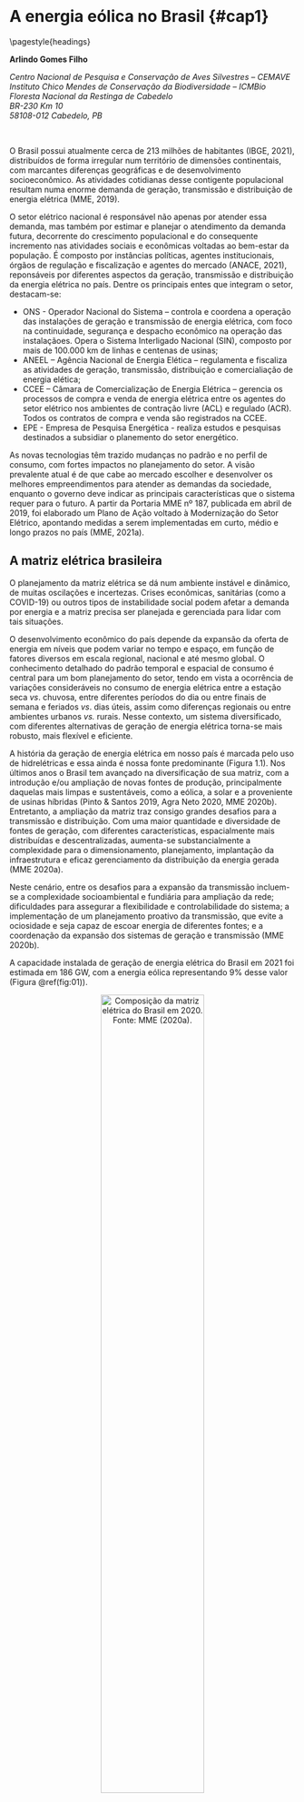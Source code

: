 <style> {
    margin: auto;
}
</style>





<style>
.html-widget {
    margin: auto;
}
</style>

</br>


# A energia eólica no Brasil {#cap1}

\pagestyle{headings}


**Arlindo Gomes Filho**

*Centro Nacional de Pesquisa e Conservação de Aves Silvestres – CEMAVE*  
*Instituto Chico Mendes de Conservação da Biodiversidade – ICMBio*  
*Floresta Nacional da Restinga de Cabedelo*  
*BR-230 Km 10*  
*58108-012 Cabedelo, PB*  

</br>

O Brasil possui atualmente cerca de 213 milhões de habitantes (IBGE, 2021), distribuídos de forma irregular num território de dimensões continentais, com marcantes diferenças geográficas e de desenvolvimento socioeconômico. As atividades cotidianas desse contigente populacional resultam numa enorme demanda de geração, transmissão e distribuição de energia elétrica (MME, 2019).  

O setor elétrico nacional é responsável não apenas por atender essa demanda, mas também por estimar e planejar o atendimento da demanda futura, decorrente do crescimento populacional e do consequente incremento nas atividades sociais e econômicas voltadas ao bem-estar da população. É composto por instâncias políticas, agentes institucionais, órgãos de regulação e fiscalização e agentes do mercado (ANACE, 2021), reponsáveis por diferentes aspectos da geração, transmissão e distribuição da energia elétrica no país. Dentre os principais entes que integram o setor, destacam-se:

* ONS - Operador Nacional do Sistema – controla e coordena a operação das instalações de geração e transmissão de energia elétrica, com foco na continuidade, segurança e despacho econômico na operação das instalaçãoes. Opera o Sistema Interligado Nacional (SIN), composto por mais de 100.000 km de linhas e centenas de usinas;
* ANEEL – Agência Nacional de Energia Elética – regulamenta e fiscaliza as atividades de geração, transmissão, distribuição e comercialiação de energia elética; 
* CCEE – Câmara de Comercialização de Energia Elétrica – gerencia os processos de compra e venda de energia elétrica entre os agentes do setor elétrico nos ambientes de contração livre (ACL) e regulado (ACR). Todos os contratos de compra e venda são registrados na CCEE.
* EPE - Empresa de Pesquisa Energética - realiza estudos e pesquisas destinados a subsidiar o planemento do setor energético.

As novas tecnologias têm trazido mudanças no padrão e no perfil de consumo, com fortes impactos no planejamento do setor. A visão prevalente atual é de que cabe ao mercado escolher e desenvolver os melhores empreendimentos para atender as demandas da sociedade, enquanto o governo deve indicar as principais características que o sistema requer para o futuro. A partir da Portaria MME nº 187, publicada em abril de 2019, foi elaborado um Plano de Ação voltado à Modernização do Setor Elétrico,  apontando medidas a serem implementadas em curto, médio e longo prazos no país (MME, 2021a).

## A matriz elétrica brasileira

O planejamento da matriz elétrica se dá num ambiente instável e dinâmico, de muitas oscilações e incertezas. Crises econômicas, sanitárias (como a COVID-19) ou outros tipos de instabilidade social podem afetar a demanda por energia e a matriz precisa ser planejada e gerenciada para lidar com tais situações.  

O desenvolvimento econômico do país depende da expansão da oferta de energia em níveis que podem variar no tempo e espaço, em função de fatores diversos em escala regional, nacional e até mesmo global. O conhecimento detalhado do padrão temporal e espacial de consumo é central para um bom planejamento do setor, tendo em vista a ocorrência de variações consideráveis no consumo de energia elétrica entre a estação seca *vs*. chuvosa, entre diferentes períodos do dia ou entre finais de semana e feriados *vs*. dias úteis, assim como diferenças regionais ou entre ambientes urbanos *vs.* rurais. Nesse contexto, um sistema diversificado, com diferentes alternativas de geração de energia elétrica torna-se mais robusto, mais flexível e eficiente.  

A história da geração de energia elétrica em nosso país é marcada pelo uso de hidrelétricas e essa ainda é nossa fonte predominante (Figura 1.1). Nos últimos anos o Brasil tem avançado na diversificação de sua matriz, com a introdução e/ou ampliação de novas fontes de produção, principalmente daquelas mais limpas e sustentáveis, como a eólica, a solar e a proveniente de usinas híbridas (Pinto & Santos 2019, Agra Neto 2020, MME 2020b). Entretanto, a ampliação da matriz traz consigo grandes desafios para a transmissão e distribuição. Com uma maior quantidade e diversidade de fontes de geração, com diferentes características, espacialmente mais distribuídas e descentralizadas, aumenta-se substancialmente a complexidade para o dimensionamento, planejamento, implantação da infraestrutura e eficaz gerenciamento da distribuição da energia gerada (MME 2020a).  

Neste cenário, entre os desafios para a expansão da transmissão incluem-se a complexidade socioambiental e fundiária para ampliação da rede; dificuldades para assegurar a flexibilidade e controlabilidade do sistema; a implementação de um planejamento proativo da transmissão, que evite a ociosidade e seja capaz de escoar energia de diferentes fontes; e a coordenação da expansão dos sistemas de geração e transmissão (MME 2020b).  

A capacidade instalada de geração de energia elétrica do Brasil em 2021 foi estimada em 186 GW, com a energia eólica representando 9% desse valor (Figura \@ref(fig:01)).

<div class="figure" style="text-align: center">
<img src="imagens/cap01/Figura_1.1.jpg" alt="Composição da matriz elétrica do Brasil em 2020. Fonte: MME (2020a)." width="60%" />
<p class="caption">(\#fig:01)Composição da matriz elétrica do Brasil em 2020. Fonte: MME (2020a).</p>
</div>


## O planejamento do setor elétrico

Reflexões, diretrizes e recomendações voltadas à expansão do setor elétrico podem ser encontradas em algumas análises produzidas no ambiente acadêmico (Gorayeb et al. 2019, Neri et al. 2019, Pinto & Santos 2019, Agra Neto 2020), no setor produtivo (Oliveira et al. 2020) e em diversos documentos elaborados por agências governamentais, a exemplo do Planejamento Integrado de Recursos Energéticos - PIR, dos Planos Nacionais de Energia - PNE e os Planos Decenais de Expansão - PDE (MME 2020a, c).  
 	
O PIR é um estudo elaborado a partir de análises feitas no lado da carga e da geração, combinando as soluções encontradas que geram menores custos econômicos, sociais e ambientais para o país (Morales Udaeta 1997). O PNE avalia tendências na produção e no uso da energia e baliza as estratégias alternativas para expansão da oferta de energia nas próximas décadas. O PDE, elaborado anualmente pela Empresa de Pesquisa Energética (EPE), tem como objetivo indicar as perspectivas, sob a ótica do governo, da expansão do setor de energia no horizonte de 10 anos, numa visão integrada para os diversos recursos energéticos, visando ampliar a confiabilidade, reduzir os custos de produção e mitigar os impactos ambientais (MME 2020c).  

Os dados, informações e diretrizes de todos esses estudos destinam-se a orientar as instâncias governamentais e sociedade civil e a subsidiar as empresas privadas interessadas na tomada de decisão e avaliação quanto à viabilidade de implantação de negócios no setor, assim como quanto à forma de condução desses processos. Alguns desses documentos contemplam diversas fontes, enquanto outros tratam especificamente da energia eólica, a exemplo de estudos alertando para o potencial de conflitos entre esse tipo de geração de energia e aspectos socioambientais (Gorayeb et al. 2019, Neri et al. 2019) e do relatório referente ao potencial de exploração da energia eólica *offshore* no Brasil (MME 2020d).


## O potencial eólico brasileiro

A exploração econômica da energia eólica depende da existência e disponibilidade de áreas com ocorrência de ventos regulares e constantes (velocidade média de 6,0 a 9,5 m/s), usualmente encontrados em áreas mais altas ou em algumas áreas baixas sem barreiras naturais ou artificiais (p.ex.: algumas áreas litorâneas).  

Os principais aspectos relativos ao comportamento do vento considerados na avaliação do potencial eólico de uma dada região são sua intensidade, regularidade, sazonalidade e direção. Para a implantação de um empreendimento eólico, além de padrões gerais em nível regional e nacional, é necessário também analisar os fatores que influenciam o regime dos ventos em nível local, tais como relevo, rugosidade do solo e outros obstáculos (MME 2020a).  

Os estudos de potencial eólico são fundamentais para o planejamento da implantação de empreendimentos eólicos no país. Um dos primeiros atlas do potencial eólico elaborados em escala nacional (Atlas do Potencial Eólico Brasileiro – Amarante et al. 2001) estimou um potencial eólico para o país da ordem de 143,5 GW (Figura \@ref(fig:02)), com as regiões Nordeste (75 GW - 52,3%), Sudeste (29,7 GW - 20,7%) e Sul (22,8 GW - 15,8%) respondendo por 88,8% desse total. O potencial estimado para as regiões Norte e Centro-Oeste foi de 12,8 GW (8.9%) e 3.1 GW (2,1%), respectivamente.




<div class="figure" style="text-align: center">
<img src="imagens/cap01/Figura_1.2.jpg" alt="Distribuição do potencial eólico das regiões do país. Fonte: Amarante et al. (2001)." width="55%" />
<p class="caption">(\#fig:02)Distribuição do potencial eólico das regiões do país. Fonte: Amarante et al. (2001).</p>
</div>


</br>

De modo geral, as melhores áreas para aproveitamento eólico situam-se nas extremidades do sistema elétrico, distantes da geração hidrelétrica (Amarante et al. 2001). A região Nordeste apresenta as melhores condições do Brasil para o aproveitamento desse tipo de energia. Nessa região os regimes dos ventos são muito favoráveis e a vazão dos rios que atendem algumas usinas hidrelétricas é menor justamente quando ocorrem as melhores incidências de vento, demonstrando a complementaridade dessas fontes (MME 2007).  

Uma versão mais recente de atlas de potencial eólico em escala nacional, com informações mais refinadas e modelagens com estimativas para diversas faixas de altura, contemplando inclusive aquelas condizentes com aerogeradores mais modernos (100, 120, 150 e 200 metros), pode ser consultada no sítio eletrônico [Atlas Eólico Brasileiro - Simulações 2013](http://novoatlas.cepel.br/). Além dessas informações em nível macro, diversos estados (SP, ES, BA, RN, CE, RS, PE, PB, AL, MG, PR e RJ) contam com estudos específicos, disponíveis no sítio eletrônico do [Centro de Referências para as Energias Solar e Eólica Sérgio de S. Brito - CRESESB](http://www.cresesb.cepel.br/).


## Cenário da energia eólica no país 

A energia elétrica de origem eólica é gerada por meio de aerogeradores ou turbinas eólicas. Esses equipamentos devem estar distribuidos em locais com abundância de ventos em condições favoráveis, devendo ainda estar ligados a estruturas associadas como subestações e linhas de transmissão, para escoamento da energia produzida.  

Em geral, os aerogeradores são formados pelas serguintes partes:

* Pás: impusionadas pela força dos ventos, geralmente em conjunto de três que formam ângulo de 120º, com formato aerodinâmico propício para o giro dentro do intervalo de mínimo e máximo de velocidade para a qual foi designada. Podem ser constituídas de plástico (PVC, PU ou PET), madeira balsa ou fibra de vidro.  

* Nacele (ou nave): abriga os componentes eletromecânicos (gerador, transformador, rotor, conversor, refrigerador, dentre outros). Situa-se junto ao eixo da hélice formada pelas pás, no qual a energia mecânica da rotação das pás é convertida em energia elétrica.  

* Torre: sustenta as pás e a nacele a uma altura variável, propícia para o recebimento dos ventos no local. Em geral, são feitas de aço e/ou concreto.


Um parque eólico consiste em um grupo de aerogeradores, distribuídos numa porção de espaço terrestre ou marítimo, gerenciados conjuntamente de forma a otimizar a geração de energia a partir da força dos ventos (transformação da energia cinética do vento em energia elétrica). Vários parques eólicos próximos ou contíguos podem formar um complexo eólico.  

[Veja aqui](https://www.iberdrola.com/meio-ambiente/como-funcionam-parques-eolicos-onshore) um esquema do funcionamento de um aerogerador no interior de um parque eólico.


### Parques eólicos *onshore*

O primeiro aerogerador do Brasil foi instalado em 1992, em Fernando de Noronha, apenas para fins de pesquisa e, já no final dos anos 90, os primeiros parques eólicos comerciais *onshore* (localizados no continente, em contraposição aos parques *offshore*, situados em ambiente marinho) entraram em funcionamento no país (ANEEL, 2003). Os aerogeradores da época eram bem menores que os atuais, com potência inferior a 1 MW (MME, 2021). Na primeira metadade dos anos 2000, com apoio do Programa de Incentivo às Fontes Alternativas de Energia Elétrica - PROINFA, novos parques foram implantados. A partir de junho de 2006, a energia eólica gerada por esses parques (cerca de 3.500 GWh) passou a ser contabilizada no Sistema Interligado Nacional - SIN.  

Nos anos seguintes, por meio de leilões e projetos do ACL, outros parques foram construídos e entraram em operação, e mais de 14 GW de potência passaram a abastecer o sistema elétrico brasileiro. Ao longo desse período, o avanço tecnológico possibilitou a produção e o uso de aerogeradores maiores, com torres mais altas e maior diâmetro dos rotores, com uma maior potência unitária e consequente aumento da produtividade.  

Em fevereiro de 2021 o Brasil atingiu a marca de 695 parques eólicos e cerca de 8300 aerogeradores distribuídos em seu território, totalizando aproximadamete 18 GW de capacidade instalada, considerando as usinas em pleno funcionamento e aquelas operando em testes autorizados pela ANEEL (CicloVivo, 2021).  

A participação da energia eólica na matriz elétrica brasileira saltou de 0,2% em 2002 para 9% em 2019, passando a ser a terceira fonte em capacidade instalada e a segunda dentre as renováveis. Estima-se que até 2029 esse número chegue a 17%, atingindo cerca de 40 GW instalados (MME, 2020b, 2021).  

A Figura \@ref(fig:03) apresenta a evolução da geração de energia eólica no Brasil de 2005 a 2020, em termos de potências instalada e acumulada por ano.


<div class="figure" style="text-align: center">
<img src="imagens/cap01/Figura_1.3.jpg" alt="Evolução da geração de energia eólica no Brasil de 2005 a 2020. Fonte: ABEEólica (2020)" width="70%" />
<p class="caption">(\#fig:03)Evolução da geração de energia eólica no Brasil de 2005 a 2020. Fonte: ABEEólica (2020)</p>
</div>

</br>

Uma vez que as condições de vento e, consequentemente, o potencial eólico variam nas diferentes regiões do país, a distribuição espacial dos empreeendimentos eólicos tenderá a se correlacionar positivamente com o potencial eólico. Desta forma, apesar de atualmente os parques eólicos estarem distribuídos em 12 estados, há uma concentração de empreendimentos na regiões Nordeste e Sul, duas regiões com condições de vento bastante favoráveis à exploração comercial (Figura \@ref(fig:04)).  

</br>


<div class="figure" style="text-align: center">
<img src="imagens/cap01/Figura_1.4.jpg" alt="Distribuição de parques eólicos (círculos laranjas) em atividade e planejados no território brasileiro. Notar o adensamento de empreendimentos nas regiões Nordeste e Sul, nos biomas Caatinga, Pampa e Mata Atlântica. Fonte: https://sigel.aneel.gov.br/" width="55%" />
<p class="caption">(\#fig:04)Distribuição de parques eólicos (círculos laranjas) em atividade e planejados no território brasileiro. Notar o adensamento de empreendimentos nas regiões Nordeste e Sul, nos biomas Caatinga, Pampa e Mata Atlântica. Fonte: https://sigel.aneel.gov.br/</p>
</div>


</br>

Além do mapeamento do potencial eólico, nos últimos anos [Mapas de Sensibilidade](https://migratorysoaringbirds.birdlife.org/en/sensitivity-map#gsc.tab=0) (Bright et al. 2008, McGuines et al. 2015, Morkūnė et al. 2020) ou análises análogas (Neria et al. 2019) passaram a ser também empregadas para subsidiar as tomadas de decisão acerca da localização e viabiliade de implantação desse tipo de empreendimento. O uso de tais ferramentas e abordagens possibilita que diferentes interesses da sociedade sejam considerados no momento de planejamento, favorecendo a identificação prévia de conflitos e a busca da adoção de medidas voltadas a compatibilizar diferentes visões sobre os usos a serem dados a uma determinada porção do território.  

Atualmente, dentre os diversos estados que contam com empreendimentos eólicos, destacam-se o Rio Grande do Norte e a Bahia, com potência instalada na faixa do 5000 MW (Figura \@ref(fig:05)). Um segundo bloco importante é composto por estados com potência instalada de cerca de 2000-2500 MW (Piauí, Ceará e Rio Grande do Sul). Por fim, temos os estados com potência instalada na faixa de 1000 MW ou menos (Pernambuco, Maranhão, Santa Catarina, Paraíba, Sergipe, Rio de Janeio e Paraná).  

</br>

<div class="figure" style="text-align: center">
<img src="imagens/cap01/Figura_1.5.jpg" alt="Distribuição da potência instalada de geração de energia eólica por estado. Rio Grande do Norte e Bahia se destacam, com potência instalada na faixa dos 5000 MW. Fonte: ABEEólica (2020)" width="65%" />
<p class="caption">(\#fig:05)Distribuição da potência instalada de geração de energia eólica por estado. Rio Grande do Norte e Bahia se destacam, com potência instalada na faixa dos 5000 MW. Fonte: ABEEólica (2020)</p>
</div>


</br>

Considerando o número total de parques eólicos construídos, a Bahia já superou o Rio Grande do Norte (Figura \@ref(fig:06)). Os dois estados juntos somam quase 50% do total de parques eólicos instalados no país.  


O *ranking* também se altera no segundo bloco, com Ceará superando o Rio Grande do Sul e Piauí, em relação ao número total de parques instalados. Tais diferenças provavelmente estão relacionadas a variações nas tecnologias utilizadas em função da época de construção dos parques. Parques mais novos e mais modernos tendem a ser mais produtivos, de forma que um menor número de parques mais novos ou mesmo parques com um menor número de torres, podem, em determinadas condições, ser mais produtivos e gerar mais energia do que parques utilizando tecnologias mais antigas.


</br>


<div class="figure" style="text-align: center">
<img src="imagens/cap01/Figura_1.6.jpg" alt="Número de parques eólicos instalados por estado. Bahia e Rio Grande do Norte se destacam, com valores superiores a 150 parques. Fonte: ABEEólica (2020)" width="65%" />
<p class="caption">(\#fig:06)Número de parques eólicos instalados por estado. Bahia e Rio Grande do Norte se destacam, com valores superiores a 150 parques. Fonte: ABEEólica (2020)</p>
</div>


</br>


### Parques eólicos *offshore*

 Até o momento (agosto de 2021) o Brasil ainda não possui empreendimentos eólicos *offshore* em funcionamento. O primeiro [Termo de Referência (TR) padrão para Estudos de Impacto Ambiental e Relatório de Impacto Ambiental (EIA/RIMA) de empreendimentos eólicos em ambiente marinho](https://www.ibama.gov.br/phocadownload/licenciamento/publicacoes/2020-11-TR_CEM.pdf) foi lançado pelo Instituto Brasileiro do Meio Ambiente e dos Recursos Naturais (Ibama) em novembro de 2020. Este órgão licenciador federal conta, atualmente, com 45 processos referentes a projetos de empreendimentos eólicos *offshore* em diferentes fases de licenciamento na costa das regiões Nordeste (20), Sudeste (13) e Sul (12), contemplando a instalação de  7.284 novos aerogeradores e um potencial de geração de 106,4 GW (M. Lauxen, com. pess. 2022).  
 	
O mapeamento preliminar do potencial eólico *offshore* para as águas jurisdicionais brasileiras identificou áreas com ventos superiores a 7 m/s, abrindo novas perspectivas para a possível exploração desse recurso energético (MME 2020b). O potencial do país para a geração de energia eólica *offshore* é muito grande, da ordem 700 GW em locais com profundidade de até 50 m (MME 2020d). Azevedo et al. (2020) estimaram um potencial eólico *offshore* ainda maior para a costa brasileira, de cerca de 3 TW e aproximadamente 15000 TWh de produção média anual de eletricidade. Segundo esses autores, tais valores equivalem a cerca de 20 vezes a capacidade elétrica atualmente instalada no Brasil.  

Algumas vantagens usualmente associadas à exploração da energia eólica *offshore* incluem: as boas condições de vento, que no ambiente marinho costumam resultar em fatores de capacidade (eficiência) mais elevados; a maior proximidade dos centros de carga (consumo), uma vez que cerca de 80% da população do país encontra-se nos grandes centros urbanos, localizados na região costeira; um menor impacto paisagístico, visto que os aerogeradores costumam ser localizados a uma certa distância da costa; um menor número de restrições e conflitos (quando se compara à modalidade *onshore*) (MME 2020d).  

Entretanto, o custo de exploração desse tipo de energia no Brasil é muito elevado quando comparado ao de outros países, em razão do alto custo de capital e dos desafios logísticos (Bosch et al. 2019). Informações mais refinadas sobre os potenciais de geração estimados são também ainda limitadas, sendo necessário um aprofundamento em relação a questões insuficientemente avaliadas, como usos conflitantes dos espaços marinhos e aspectos ambientais, tecnológicos e normativos.  
Além disso, do ponto de vista operacional, uma vez que esse tipo de exploração tende a utilizar aerogeradores maiores e de maior capacidade nominal, desafios relacionados à logística de instalação e de manutenção, além da conexão para escoamento da energia ao continente e da capacidade de integração com os sistemas de transmissão e distribuição já existentes deverão ser enfrentados (adequação de rodovias e portos para apoio à instalação e manutenção das estruturas de geração e transmissão) (MME 2020c). Por fim, assim como no ambiente *onshore*, as questões relacionadas ao descomissionamento precisam ser também consideradas no planejamento dos empreendimentos *offshore* (MME 2021b).  

Destacamos a importância de que os diferentes aspectos envolvidos na exploração *offshore* sejam considerados de forma integrada e em escalas compatíveis para um planejamento adequado dessa modalidade de empreendimento eólico. Esses aspectos serão tratados de forma específica no capítulo 9 desta publicação.



## O Brasil no cenário mundial

A Dinamarca foi pioneira no uso comercial da energia eólica, ainda na década de 70 (ANEEL, 2003), sendo rapidamente seguida por outros países europeus como Holanda, Bélgica, Suécia, Reino Unido e Alemanha. Posteriormente, inpulsionados pelo aumento da demanda por energia em razão do crescimento econômico e por crises na oferta de petróleo países como Estados Unidos, Espanha, Portugal e China também passaram a investir de forma significativa na exploração desse tipo de energia (Oliveira et al.*, 2020).

O ano de 2020 foi o melhor ano da história para a indústria eólica em termos globais, com um total de 93 GW de nova capacidade instalada (GWEC, 2021). O recorde de 2020 deu-se devido ao crescimento acentuado na China e nos Estados Unidos, os dois maiores mercados mundiais de energia eólica que, juntos, foram responsáveis por cerca de 75% da quantidade instalada em 2020, passando a responder por mais da metade da capacidade instalada mundial. Atualmente, a capacidade instalada mundial soma 743 GW (707 GW - 95% *onshore* e 36 GW - 5% *offshore*), ajudando a evitar a emissão de mais de 1,1 bilhão de toneladas de CO~2~ para a atmosfera (GWEC 2021).  

A Dinamarca foi também o primeiro país a instalar um parque eólico *offshore*, ainda em 1991. Atualmente há cerca de uma centena de parques eólicos *offshore* distribuídos pelo mundo, todos eles no hemisfério Norte (GWEC 2021). Os cerca de 36 GW de capacidade total instalada estão distribuídos, em grande parte, no Reino Unido, Alemanha, China, Dinamarca e Bélgica, enquando uma parcela menor dessa geração é realizada por um grupo de países com pequena produção.  


O Brasil tem um grande potencial de exploração e, em pouco mais de duas décadas, teve um avanço muito significativo na sua capacidade instalada. Em 2019 o país subiu uma posição no *ranking* e passou a ocupar a 7ª posição no mundo em termos de potência instalada de energia eólica (Figura \@ref(fig:07)). Apesar do bom desempenho, encontra-se ainda bem distante de países também continentais como Estados Unidos e China. Tais países têm uma alta demanda enérgica, seja pelo elevado padrão de consumo de sua população ou pela alta densidade populacional, além de um contínuo crescimento econômico que depende de sua capacidade de geração de energia.

</br>

<div class="figure" style="text-align: center">
<img src="imagens/cap01/Figura_1.7.jpg" alt="Em 2019 o Brasil assumiu a 7ª posição no ranking dos países com maior capacidade de geração de energia eólica. Os valores indicam o potencial instalado em MW. Fonte: GWEC (2021)." width="60%" />
<p class="caption">(\#fig:07)Em 2019 o Brasil assumiu a 7ª posição no ranking dos países com maior capacidade de geração de energia eólica. Os valores indicam o potencial instalado em MW. Fonte: GWEC (2021).</p>
</div>

 

</br>

## Impactos da geração de energia eólica  

Assim como as demais formas de geração de energia, a energia eólica possui diversos aspectos positivos que favorecem e estimulam sua implementação, mas também alguns aspectos negativos e limitações (Gorayeb et al. 2019, Neri et al. 2019), como a irregularidade na geração e o menor controle, que podem, inclusive, comprometer a expansão de sua utilização em algumas situações específicas.

De modo geral, quando comparada às outras fontes de geração (especialmente aos combustíveis fósseis), a energia de origem eólica é considerada uma energia limpa, renovável, segura e inesgotável. Ainda que partes de sua cadeia produtiva não estejam livres da geração de impactos, sua produção em si gera relativamente poucos resíduos e não há emissão de radiações, nem de gases tóxicos ou que contribuam para as mudanças climáticas. As instalações eólicas permitem a continuidade da maior parte das atividades agrícolas e pecuárias, que podem ser desenvolvidas concomitantemente nos locais de exploração e as áreas onde os parques são instalados podem ser recuperadas com relativa facilidade após a vida útil do empreendimento. Os impactos ambientais são menores e os riscos de acidentes com impactos socioambientais significativos são muito baixos. Além disso, a energia produzida é comparativamente mais barata (CCEE 2021) e há potencial de geração de emprego e renda e aquecimento da economia local (Oliveira et al. 2020), especialmente na fase de implantação, ainda que de forma temporária.

Por sua vez, há também evidências de alguns impactos negativos (Dai et al. 2015). Bastante documentados são os impactos sobre a fauna, principalmente morcegos e aves (Choi et al. 2020). Há descrições de impactos sobre a paisagem (poluição visual) e sobre ambientes sensíveis (dunas e montanhas), além de impactos negativos sobre processos de criação ou sobre áreas protegidas já estabelecidas (Neri et al. 2019). Podem ocorrer perda e fragmentação de *habitat*, decorrentes da abertura de vias de acesso e instalação de estruturas associadas (linhas de transmissão e subestações), além de conflitos com moradores locais (pescadores, quilombolas, indígenas) em razão de sobreposição e restrição de usos (acessos para pesca, turismo), além de eventuais problemas de saúde associados à emissão de ruído pelas pás das torres (Gorayeb et al. 2019).

Especificamente no caso de empreendimentos *offshore*, em relação às questões socioambientais destacam-se potenciais conflitos e restrições relacionadas à sobreposição com áreas legalmente protegidas, efeitos na paisagem, impactos sobre atividades de turismo e recreação, conflitos com áreas de pesca tradicional e artesanal, sobreposição com rotas migratórias (mamíferos, aves, répteis), impactos sonoros (especialmente durante a construção) e alteração de campo eletromagnético (Bailey et al. 2014).    

Esse conjunto de impactos, tanto positivos quanto negativos, não é exaustivo, sendo aqui apresentado apenas de forma geral e superficial, com vistas a fornecer uma visão panorâmica de alguns aspectos que devem ser considerados, ponderados e conciliados nas etapas de planejamento e licenciamento ambiental para se assegurar um processo adequado de implantação dos empreendimentos eólicos. Impactos não mencionados poderão se aplicar a casos particulares e uma discussão detalhada sobre aqueles mais conhecidos e recorrentes será apresentada em capítulo específico desse relatório.  

A quantidade e intensidade dos impactos podem ainda ser muito influenciadas pela localização do empreendimento. Analisando a distribuição de parques eólicos instalados até 2018 em 4 estados (Ceará, Rio Grande do Norte, Bahia e Rio Grande do Sul), perfazendo 80% da capacidade total instalada no país, Turkovska et al. (2021) constataram que 50% dos parques encontram-se em áreas com cobertura vegetal nativa, 20% sobre dunas e apenas 30% em áreas antropizadas.

Destacamos, portanto, que cabe a todos os atores envolvidos nos processos de planejamento dos novos parques eólicos procurar otimizar sua qualidade e efetividade adotando medidas que intensifiquem os benefícios e eliminem ou minimizem as perdas para a sociedade, em especial, sobre aqueles elementos da biodiversidade mais sensíveis e grupos sociais mais vulneráveis, e que estejam mais próximos dos locais de geração de energia.


## Perspectivas para o futuro 

Análises de cenários futuros indicam o crescimento de todas as fontes da matriz elétrica brasileira, porém com um crescimento relativo mais acentuado da energia eólica (MME 2020b). Espera-se uma redução da participação das usinas hidrelétricas devido aos desafios socioambientais e econômicos enfrentados por esse tipo de geração, tendo em vista que os recursos hídricos com potencial de uso encontram-se em locais ambientalmente mais frágeis e distantes dos locais de maior consumo. Já a tendência de crescimento do setor de energia eólica deverá ser mantida.  

A energia elétrica de origem eólica é a que tem maior potencial de crescimento nos próximos anos, com vantagens econômicas e ambientais, mas com maiores desafios operacionais por ser uma fonte variável e não controlável.  

Considerando os mapeamentos do potencial eólico do país, tanto em larga escala quanto nos estudos estaduais, há ainda uma ampla capacidade de expansão do setor em médio e longo prazos, ambos *onshore* e *offshore*. O aprimoramento tecnológico e o uso de aerogeradores mais altos e de maior potência, com aumento da produtividade por unidade, deverá favorecer esse crescimento e a exploração desse potencial (Além da Energia 2021). Esse avanço também deverá ser favorecido pela pressão internacional pelo uso de energias mais limpas para redução da emissão de carbono.  

A ABEEólica prevê que a capacidade instalada alcance 28 GW até 2024 (Canal Energia 2021). Estima-se que em 2030 a energia hidrelétrica responderá por 49% da matriz elétrica, ao tempo que a energia eólica responderá por 14% (33 GW) dos 236 GW previstos para a matriz (MME 2020a - Figura \@ref(fig:08)).
 

<div class="figure" style="text-align: center">
<img src="imagens/cap01/Figura_1.8.jpg" alt="Previsão da composição da matriz elétrica do Brasil em 2030. Fonte: MME (2020a)" width="55%" />
<p class="caption">(\#fig:08)Previsão da composição da matriz elétrica do Brasil em 2030. Fonte: MME (2020a)</p>
</div>


</br>

Mesmo com sua redução em termos relativos, a energia de origem hidráulica continuará cumprindo um importante papel em assegurar a estabilidade do sistema, visto haver uma complementariedade sazonal entre essas fontes. Deverá se contar ainda, nesse papel, com a participação das termelétricas, prevendo-se também a modernização de parte dessas usinas para ganho de eficiência. O sistema tenderá a manter uma matriz com fontes predominantemente renováveis, não emissoras de gases de efeito estufa, principalmente devido à ampliação das fontes de energia eólica e solar (MME, 2020b).

Há previsão de investimentos da ordem de 104 bilhões para expansão das linhas de transmissão e subestações no sistema para dar suporte ao escoamento da energia gerada por diversas fontes nas diferentes regiões do país, com ênfase nas áreas norte, leste e sul da região Nordeste, além de obras de expansão na região Sul (MME 2020c). Está prevista uma ampliação de cerca de 30% nas linhas de transmissão num período de 10 anos, passando de 154 mil km em 2019 para 203 mil km em 2029 (implantação de 49 mil km de linhas). Esse crescimento deverá ser acompanhado por uma ampliação de cerca de 45% nas subestações, passando de 385 mil MVA em 2019 para 557 mil MVA em 2029 (crescimento de 161 mil MVA) (MME, 2020c).

Em termos regionais/estaduais, há perspectivas de que o estado da Bahia poderá assumir a liderança na produção e comercialização em razão de vantagens competitivas devido a aspectos geográficos, logísticos, maior avanço no dimensionamento da capacidade de fornecimento (produção de Atlas Eólico para o estado), disponibilidade de linhas de transmissão e gestão ágil dos projetos (Agra Neto et al. 2020).

Cabe ressaltar que a expansão observada no Brasil nos últimos anos refere-se ainda somente a projetos *onshore*. No contexto global, regiões *offshore* representam a última fronteira para o desenvolvimento da energia eólica, com aumento expressivo na exploração dessa fonte nessas regiões em alguns países como China e Estados Unidos. O mapeamento preliminar do potencial eólico *offshore* no Brasil indica ser possível um crescimento similar no país, a partir do sucesso das primeiras iniciativas de exploração dessa modalidade (MME 2020b).


### Avanços tecnológicos


Os custos relativos à implantação dos projetos eólicos tendem a se reduzir ao longo do tempo, resultado dos avanços tecnológicos como o aumento da altura das torres, a evolução do material de composição das pás, a ampliação de sua área de varredura e o aumento da potência nominal dos aerogeradores. A altura das torres dos parques eólicos *onshore* tem aumentado progressivamente, atingindo maior média em 2019 com 112 metros (MME 2020b). Em relação às pás, novos materiais como fibras de carbono ou fibras híbridas de vidro e carbono poderão vir a ser empregadas na confecção dessas estruturas para redução de peso (MME 2020b). A tendência de aumento do tamanho de torres e pás tende a ampliar o fator de capacidade sob determinadas condições de vento. Porém, aerogeradores maiores exigirão adequações e inovações para possibilitar a logística de armazenamento e transporte de suas estruturas (MME 2020b).  

Na modalidade *offshore*, inovações tecnológicas como o uso de fundações flutuantes estão sendo estudadas para permitir o suporte de aerogeradores e a exploração em áreas mais profundas, assim como o uso de aerogeradores maiores, com vistas à redução de custos (MME 2020c). O emprego de de grandes aerogeradores, com diâmetro do rotor médio de 150 m e potência nominal superior a 6 MW, é uma das principais características dos projetos eólicos *offshore* e alguns equipamentos mais modernos podem alcançar até 15 MW (MME 2020b, Além da Energia 2021, Lauxen 2021).  

Os impactos das alterações estruturais ou operacionais decorrentes dos avanços tecnológicos dos parques eólicos sobre aves e morcegos também precisarão ser avaliados. O uso de aerogeradores mais altos e com pás maiores, por exemplo, pode ampliar o impacto sobre algumas espécies e implicar a necessidade de alterações nos protocolos de monitoramento (Choi et al. 2020). Por outro lado, a maior produtividade por unidade pode, em tese, também vir a diminuir o número de aerogeradores por planta, com efeitos na redução tanto do número de torres quanto na extensão do território ocupada, de forma que impactos positivos e negativos podem se contrabalançar. Questões desse tipo precisarão ser identificadas e investigadas.  


### Alguns desafios

O crescimento e a diversificação da matriz elétrica no Brasil, com a significativa ampliação do uso da energia eólica, implicam o enfrentamento e a superação de uma série de desafios. As agências do Sistema Elétrico Nacional precisam se preparar para lidar com uma matriz com grande percentual de geração variável e menor capacidade de controle.  

Nas etapas de planejamento deve-se buscar incorporar nos estudos socioambientais prévios análises integradas que considerem o aumento da complexidade e os impactos cumulativos ou sinérgicos de diversos empreendimentos localizados próximos. Em que pesem as dificuldades metodológicas e de acesso e compartilhamento de dados e informações entre empreendimentos, a consideração desses potenciais efeitos nos estudos exigidos durante o licenciamento ambiental pode contribuir para a identificação de impactos ambientais relevantes e possibilitar a indicação de medidas integradas de controle ou mitigação para projetos implantados numa mesma região. Num país megadiverso como o Brasil, a publicação e o compartilhamento de dados de monitoramento e avaliação dos impactos dos empreendimentos sobre a biodiversidade, em especial sobre aves e morcegos, é de suma importância para aprimorar e assegurar maior qualidade técnica ao processo de ampliação do uso da energia eólica em nosso território.  

A seleção adequada de locais para a instalação de empreendimentos é uma questão central, uma vez que a instalação de parques fora ou com pouca sobreposição com áreas sensíveis em termos socioambientais por si só, sejam elas áreas legalmente protegidas ou não, já reduz significativamente os riscos e os impactos negativos dos parques eólicos. Com base na constatação de que 70% dos parques eólicos instalados no país encontram-se em áreas com vegetação nativa ou dunas, Turkovska et al. (2021) argumentam pela instalação de empreendimentos em áreas já antropizadas, com condições de vento apropriadas. Marinho et al. 2021 apresentam uma reflexão ampla do potencial impacto dos parques eólicos sobre áreas prioritárias para conservação na Caatinga.  

Num cenário ideal, a expansão dessa atividade deveria basear-se no planejamento estratégico em larga escala, em nível de paisagem, empregando bases de dados espaciais com informações robustas de diferentes temas e considerando diferentes interesses e usos potenciais da região considerada. O uso de mapas de sensibilidade e ferramentas análogas é extremamente recomendável como um elemento complementar ou associado aos processos de licenciamento ambiental, e seus benefícios serão tanto maiores quanto antes ele ocorrer nas etapas de planejamento.  

Desafios relacionados à logística, integração entre geração e transmissão/distribuição, normatização de processos e regulamentação de ações de descomissionamento já vêm sendo discutidos em maior ou menor profundidade em documentos de planejamento governamentais (MME 2020b).  

É consenso que a implantação de novos parques eólicos exigirá o aprimoramento da logística de transporte dos equipamentos (tendo em vista a tendência de aumento de seu tamanho e peso). Na modalidade *onshore* os desafios são as estradas e rodovias que, principalmente em áreas rurais e áreas urbanas adensadas, em geral, não apresentam condições apropriadas para o transporte das estruturas desse tipo de empreendimento. Já para a exploração *offshore* existem as limitações da infraestrutura portuária e de navegação, além de eventuais restrições ambientais, de navegação ou de outros usos conflitantes (MME 2020c).  

Outro ponto importante consiste na necessidade de integração do planejamento e ações de expansão da geração eólica com o planejamento e implantação da transmissão. O recurso eólico possui alta variabilidade horária e sua integração em larga escala no SIN implica contínuo redimensionamento da Rede Básica, especialmente na região Nordeste, que é onde se encontra a maior parte do potencial eólico brasileiro (MME 2020b). Os maiores centros de carga estão nas regiões Sul e Sudeste, ampliando a necessidade de ajustes para garantir os intercâmbios elétricos entre os subsistemas. Os impactos socioambientais da ampliação dessas estruturas de escoamento da energia gerada também deverão ser considerados. O avanço tecnológico previsto para os aerogeradores e a possibilidade de desenvolvimento de plantas de geração híbridas eólico-solar e de projetos eólicos *offshore* poderão representar novos desafios para o planejamento da expansão da transmissão (MME 2020b).  

A elaboração ou adequação de normativas para dar suporte e segurança jurídica ao desenvolvimento do setor é também fundamental. Faz-se necessário um arcabouço legal e regulatório que contemple os diferentes aspectos do setor (ambiental, social, comercial etc.). No caso da exploração *offshore*, por exemplo, há lacunas na legislação marítima vigente, que não contempla ainda os efeitos desse tipo de intervenção no ambiente.  

O setor precisará avançar na elaboração e execução de protocolos voltados à repotenciação e descomissionamento dos parques eólicos. Serão necessárias normas para descomissionamento e análise da viabilidade de repotenciação, além de avaliação dos impactos no sistema (atendimento da demanda e flexibilização). Segundo a EPE (MME 2021), até 2030, mais de 50 parques alcançarão a faixa dos 20 anos de operação (vida útil média dos equipamentos desses empreendimentos), representando mais de 600 aerogeradores e de 940 MW de potência. Assim, evidencia-se a importância de se discutir possíveis ações após esse período, sejam elas de manutenção, modernização ou descomissionamento dos parques eólicos instalados (MME 2021).  

Ressaltamos que, nos empreendimentos futuros, dois aspectos devem merecer especial atenção: a) o uso de estudos qualificados e participação de diferentes atores nas etapas de planejamento para definição da localização dos parques, buscando-se evitar ou reduzir sua sobreposição com áreas socioambientalmente sensíveis e b) a implementação de programas de monitoramento de médio ou longo prazos, que considerem os períodos pré e pós-instalação dos parques. Alguns estudos de impactos de curta duração têm mostrado respostas conflitantes, espécie-específicas ou bastante dependentes das particularidades locais, dificultando o estabelecimento de generalizações capazes de orientar adequadamente a tomada de decisão pelas instâncias pertinentes (Shöll & Nopp-Mayr 2021).  

Por fim, entendemos que parte da sociedade já reconhece a importância e necessidade de conciliarmos a expansão do uso da energia eólica e consequente redução da emissão de gases do efeito estufa com a proteção da biodiversidade e seus serviços ambientais (ver Neri et al. 2019, Marinho et al. 2021). Assegurar a transparência e a participação qualificada de  diferentes segmentos nos processos de planejamento e tomada de decisão sobre o tema, considerando de forma equilibrada aspectos econômicos, políticos, ambientais e sociais, poderá transformar conflitos reais ou potenciais em oportunidades. A participação da energia eólica na matriz elétrica brasileira é crescente e bem-vinda, mas seu crescimento no país deve estar baseado num planejamento adequado que otimize seus benefícios a partir da ponderação dos diferentes interesses da sociedade brasileira.


## Referências bibliográficas



ABEEólica, 2020. Boletim Anual: Dados 2020. Associação Brasileira de Energia Eólica. 19p.

Agra Neto, J.; F. C. B. P. Queiroz; J. V. Queiroz; N. C. Lima & C. L. Silva. 2020. Evolução e perspectivas do setor eólico no Brasil: análise dos principais estados produtores. Revista em Agronegócio e Meio Ambiente. v. 13, nº 4, p. 1409-1432. DOI:10.17765/2176-9168.2020v13n4p1409-1432

ANACE, 2021. Associação Nacional dos Consumidores de Energia. Organização institucional do setor elétrico. Disponível em: <http://www.anacebrasil.org.br/energia/setor-eletrico/#1484923187411-e467cd37-ff31>. Acesso em: [07/05/2021]

ANEEL, 2003. Atlas de energia elétrica do Brasil. Agência Nacional de Energia. Disponível em: <http://www2.Aneel.gov.br/aplicacoes/atlas/pdf/06-energia_eolica(3).pdf>. Acesso em: [07/05/2021]

Amarante, O. A. C., Brower, M., Zack, J., & Sá, A. L. 2001. Atlas do potencial eólico brasileiro. Disponível em: <http://www.cresesb.cepel.br/publicacoes/download/atlas_eolico/Atlas%20do%20Potencial%20Eolico%20Brasileiro.pdf>. Acesso em: [07/05/2021].  

Azevedo, S. S. P.; Pereira Junior, A. O.; Silva, N. F.; Araújo, R. S. B.; Carlos Júnior, A. A. 2020. Assessment of Offshore Wind Power Potential along the Brazilian Coast. Energies 13, 10: 2557. <https://doi.org/10.3390/en13102557>.  

Bailey, H.; K. L. Brookes & P. M. Thompson. 2014. Assessing environmental impacts of offshore wind farms: lessons learned and recommendations for the future. Aquatic Biosystems 2014 10:8.  

Bosch, J.; I.  Staffell; A. D. Hawkes. 2019. Global levelised cost of electricity from offshore wind. Enegies 189: 116357. DOI: 10.1016/j.energy.2019.116357   

Bright, J., R. Langston; R. Bullman; R. Evans; S. Gardner & J. Pearcehiggins. 2008. Map of bird sensitivities to wind farms in Scotland: a tool to aid planning and conservation. Biological Conservation, 141: 2342–2356.

CCEE. 2021. Custo final da energia eólica é o mais baixo entre as fontes renováveis. Câmara de Comercialização de Energia Elétrica. Disponível em: <https://www.ccee.org.br/portal/faces/pages_publico/noticias-opiniao/noticias/noticialeitura?contentid=CCEE_656850&_adf.ctrl-state=olewrvrsm_1&_afrLoop=23076559182296#!%40%40%3Fcontentid%3DCCEE_656850%26_afrLoop%3D23076559182296%26_adf.ctrl-state%3Dolewrvrsm_5>. Acesso em: [07/05/2021].  


Choi, D. Y., T. W. Wittig, & B. M. Kluever. 2020. An evaluation of bird and bat mortality at wind turbines in the Northeastern United States. PLOS ONE 15:e0238034.

  
Ciclovivo. 2021. Energia eólica começa 2021 em alta no Brasil. Disponível em: <https://ciclovivo.com.br/planeta/energia/energia-eolica-comeca-2021-em-alta-no-brasil/#:~:text=2021%20apresenta%20expans%C3%A3o&text=Em%20fevereiro%20de%202021%2C%20o,de%20Energia%20El%C3%A9trica%20(Aneel)>. Acesso em: [07/05/2021].  

Dai, K., A. Bergot, C. Liang, W.-N. Xiang, & Z. Huang. 2015. Environmental issues associated with wind energy – a review. Renewable Energy 75:911–921.  

MME. Ministério de Minas e Energia. 2007. Plano Nacional de Energia 2030. Empresa de Pesquisa Energética. Brasília: MME/EPE.

MME. Ministério de Minas e Energia. 2019. Consumo anual de energia elétrica por classe (nacional). Empresa de Pesquisa Energética. Disponível em <https://www.epe.gov.br/pt/publicacoes-dados-abertos/publicacoes/consumo-de-energia-eletrica/consumo-anual-de-energia-eletrica-por-classe-(nacional)>. Acesso em: [07/05/2021].

Gorayeb, A. C. Brannstrom & A. J. de A. Meireles (org.) 2019. Impactos socioambientais da implantação dos parques de energia eólica no Brasil. Fortaleza. Edições UFC.  

GWEC. 2021. Global Wind Report 2021. Global Wind Energy Council. Disponível em: <https://gwec.net/global-wind-report-2021/>. Acesso em: [07/05/2021]

IBGE. Instituto Brasileiro de Geografia e Estatística. 2021. População do Brasil. Disponível em <https://www.ibge.gov.br/apps/populacao/projecao/box_popclock.php>. Acesso em: [07/05/2021].  

McGuinness, S.; C. Muldoon; N. Tierney; S. Cummins; A. Murray; S. Egan & O. Crowe. 2015. Bird Sensitivity Mapping for Wind Energy Developments and Associated Infrastructure in the Republic of Ireland. BirdWatch Ireland, Kilcoole, Wicklow.  

MME. Ministério de Minas e Energia. 2020a. Plano Decenal de Expansão de Energia 2030. Empresa de Pesquisa Energética. Brasília: MME/EPE.

MME. Ministério de Minas e Energia. 2020b. Plano Nacional de Energia 2050. Empresa de Pesquisa Energética. Brasília: MME/EPE.

MME. Ministério de Minas e Energia. 2020c. Roadmap Eólica Offshore Brasil: perspectivas e caminhos para a energia eólica marítima. NT-EPE-PR-001/2020-r2. Empresa de Pesquisa Energética. Brasília: MME/EPE.

MME. Ministério de Minas e Energia. 2020d. Plano Decenal de Expansão de Energia 2029. Empresa de Pesquisa Energética. Brasília: MME/EPE.  

MME (Ministério de Minas e Energia). 2021a. Modernização do Setor Elétrico. Disponível em: <https://www.gov.br/mme/pt-br/assuntos/secretarias/secretaria-executiva/modernizacao-do-setor-eletrico/gt-modernizacao>. Acesso em: [10/11/2021].  

MME. Ministério de Minas e Energia. 2021b. Emprendimentos eólicos ao fim da vida útil: situação atual e alternativas futuras. EPE-DEE-NT-012/2021. Empresa de Pesquisa Energética. Brasília: MME/EPE.

Morales Udaeta, M. E. 1997. Planejamento Integrado de Recursos Energéticos - PIR - para o setor elétrico (pensando o desenvolvimento sustentável). Tese (Doutorado em Sistemas de Potência) - Escola Politécnica, Universidade de São Paulo, São Paulo, 1997. doi:10.11606/T.3.1997.tde-09082001-113018.    

Morkūnė R.; M. Marčiukaitis; V. Jurkin; G. Gecevičius; J. Morkūnas; L. Raudonikis et al. 2020. Wind energy development and wildlife conservation in Lithuania: A mapping tool for conflict assessment. PLoS ONE 15(1): e0227735.
<https://doi.org/10.1371/journal.pone.0227735>.     

Neria, M.; D. Jameli; E. Bernard & F. P.L. Melo. 2019. Green versus green? Adverting potential conflicts between wind power generation and biodiversity conservation in Brazil. Perspectives in Ecology and Conservation 17: 131–135. 

Oliveira, G.; A. Z. Curi; P. S. Felini & T. R. A. Ficarelli. 2020. Impactos socioeconômicos e ambientais da geração de energia eólica no Brasil. Relatório. GO Associados.  

Pinto, R. J. & V. M. L. Santos. 2019. Energia eólica no Brasil: evolução, desafios e perspectivas. Journal on Innovation and Sustainability. v. 10, nº 1, p. 124-142. <http://dx.doi.org/10.24212/2179-3565.2019v10i1p124-142>.

Schöll, E. M. & U. Nopp-Mayr. 2021. Impact of wind power plants on mammalian and avian wildlife species in
shrub- and woodlands.Biological Conservation 256:109037. <https://doi.org/10.1016/j.biocon.2021.109037>.  

Turkovska, O., G. Castro, M. Klingler, F. Nitsch, P. Regner, A. C. Soterroni, & J. Schmidt. 2021. Land-use impacts of Brazilian wind power expansion. Environmental Research Letters 16:024010. 

